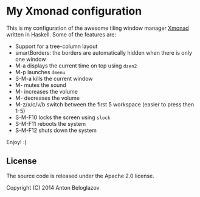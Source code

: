 # My Xmonad configuration

This is my configuration of the awesome tiling window manager
[Xmonad](http://xmonad.org/) written in Haskell. Some of the features are:

- Support for a tree-column layout
- smartBorders: the borders are automatically hidden when there is only one
  window
- M-a displays the current time on top using `dzen2`
- M-p launches `dmenu`
- S-M-a kills the current window
- M-<Insert> mutes the sound
- M-<PageUp> increases the volume
- M-<PageDown> decreases the volume
- M-z/x/c/v/b switch between the first 5 workspace (easier to press then 1-5)
- S-M-F10 locks the screen using `slock`
- S-M-F11 reboots the system
- S-M-F12 shuts down the system

Enjoy! :)


## License

The source code is released under the Apache 2.0 license.

Copyright (C) 2014 Anton Beloglazov

